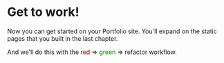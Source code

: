 # Get to work!

Now you can get started on your Portfolio site. You'll expand on the static pages that you built in the last chapter.

And we'll do this with the
<span style="color: darkred">red</span>
=>
<span style="color: green">green</span>
=> refactor workflow.

